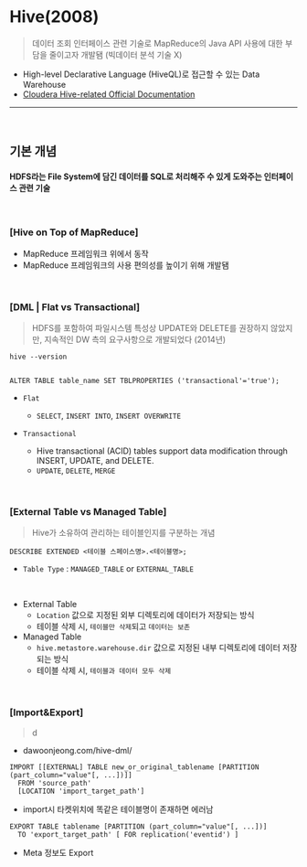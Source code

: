 # Hive(2008)
> 데이터 조회 인터페이스 관련 기술로 MapReduce의 Java API 사용에 대한 부담을 줄이고자 개발됌 (빅데이터 분석 기술 X)
* High-level Declarative Language (HiveQL)로 접근할 수 있는 Data Warehouse
* [Cloudera Hive-related Official Documentation](https://docs.cloudera.com/HDPDocuments/HDP3/HDP-3.1.4/data-operating-system/content/introduction_yarn.html)

<hr>
<br>

## 기본 개념
#### HDFS라는 File System에 담긴 데이터를 SQL로 처리해주 수 있게 도와주는 인터페이스 관련 기술

<br>

### [Hive on Top of MapReduce]
* MapReduce 프레임워크 위에서 동작
* MapReduce 프레임워크의 사용 편의성를 높이기 위해 개발됌 

<br>

### [DML | Flat vs Transactional]
> HDFS를 포함하여 파일시스템 특성상 UPDATE와 DELETE를 권장하지 않았지만, 지속적인 DW 측의 요구사항으로 개발되었다 (2014년)
```
hive --version 
```

```hiveql

ALTER TABLE table_name SET TBLPROPERTIES ('transactional'='true');                

```
* `Flat` 
  * `SELECT`, `INSERT INTO`, `INSERT OVERWRITE`

* `Transactional` 
  * Hive transactional (ACID) tables support data modification through INSERT, UPDATE, and DELETE.
  * `UPDATE`, `DELETE`, `MERGE`

<br>

### [External Table vs Managed Table]
> Hive가 소유하여 관리하는 테이블인지를 구분하는 개념

```hivesql
DESCRIBE EXTENDED <테이블 스페이스명>.<테이블명>;
```
* `Table Type` : `MANAGED_TABLE` or `EXTERNAL_TABLE`

<br>

* External Table
  * `Location` 값으로 지정된 외부 디렉토리에 데이터가 저장되는 방식
  * 테이블 삭제 시, `테이블만 삭제`되고 `데이터는 보존`
* Managed Table
  * `hive.metastore.warehouse.dir` 값으로 지정된 내부 디렉토리에 데이터 저장되는 방식
  * 테이블 삭제 시, `테이블과 데이터 모두 삭제`

<br>

### [Import&Export]
> d
* dawoonjeong.com/hive-dml/

```hql
IMPORT [[EXTERNAL] TABLE new_or_original_tablename [PARTITION (part_column="value"[, ...])]]
  FROM 'source_path'
  [LOCATION 'import_target_path']
```
* import시 타켓위치에 똑같은 테이블명이 존재하면 에러남

```hql
EXPORT TABLE tablename [PARTITION (part_column="value"[, ...])]
  TO 'export_target_path' [ FOR replication('eventid') ]
```
* Meta 정보도 Export
